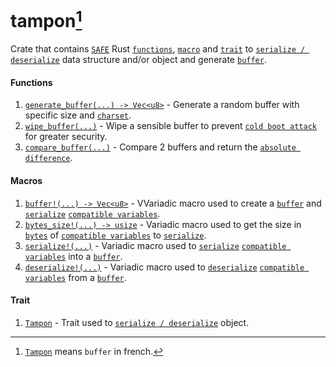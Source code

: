 # tampon[^1]
Crate that contains [`SAFE`](https://doc.rust-lang.org/nomicon/meet-safe-and-unsafe.html) Rust [`functions`](https://doc.rust-lang.org/rust-by-example/fn.html), [`macro`](https://doc.rust-lang.org/rust-by-example/macros.html) and [`trait`](https://doc.rust-lang.org/rust-by-example/trait.html) to [`serialize / deserialize`](https://en.wikipedia.org/wiki/Serialization) data structure and/or object and generate [`buffer`](https://en.wikipedia.org/wiki/Data_buffer).

#### Functions
1. [`generate_buffer(...) -> Vec<u8>`](https://docs.rs/tampon/latest/tampon/fn.generate_buffer.html) - Generate a random buffer with specific size and [`charset`](https://docs.rs/tampon/latest/tampon/buffer_generator_charset/index.html).
2. [`wipe_buffer(...)`](https://docs.rs/tampon/latest/tampon/fn.wipe_buffer.html) - Wipe a sensible buffer to prevent [`cold boot attack`](https://en.wikipedia.org/wiki/Cold_boot_attack) for greater security.
3. [`compare_buffer(...)`](https://docs.rs/tampon/latest/tampon/fn.compare_buffers.html) - Compare 2 buffers and return the [`absolute difference`](https://en.wikipedia.org/wiki/Absolute_difference).

#### Macros
1. [`buffer!(...) -> Vec<u8>`](https://docs.rs/tampon/latest/tampon/macro.buffer.html) - VVariadic macro used to create a [`buffer`](https://en.wikipedia.org/wiki/Data_buffer) and [`serialize`](https://en.wikipedia.org/wiki/Serialization) [`compatible variables`](https://docs.rs/tampon/latest/tampon/macro.buffer.html#compatible-variabless).
2. [`bytes_size!(...) -> usize`](https://docs.rs/tampon/latest/tampon/macro.bytes_size.html) - Variadic macro used to get the size in [`bytes`](https://en.wikipedia.org/wiki/Byte) of [`compatible variables`](https://docs.rs/tampon/latest/tampon/macro.bytes_size.html#compatible-variabless) to [`serialize`](https://en.wikipedia.org/wiki/Serialization).
3. [`serialize!(...)`](https://docs.rs/tampon/latest/tampon/macro.serialize.html) - Variadic macro used to [`serialize`](https://en.wikipedia.org/wiki/Serialization) [`compatible variables`](https://docs.rs/tampon/latest/tampon/macro.serialize.html#compatible-variabless) into a [`buffer`](https://en.wikipedia.org/wiki/Data_buffer).
4. [`deserialize!(...)`](https://docs.rs/tampon/latest/tampon/macro.deserialize.html) - Variadic macro used to [`deserialize`](https://en.wikipedia.org/wiki/Serialization) [`compatible variables`](https://docs.rs/tampon/latest/tampon/macro.deserialize.html#compatible-variabless) from a [`buffer`](https://en.wikipedia.org/wiki/Data_buffer).

#### Trait
1. [`Tampon`](https://docs.rs/tampon/latest/tampon/trait.Tampon.html) - Trait used to [`serialize / deserialize`](https://en.wikipedia.org/wiki/Serialization) object.

[^1]: [`Tampon`](https://www.google.com/search?q=memory+buffer+in+french) means `buffer` in french.
